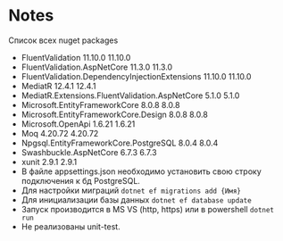 # Notes
Список всех nuget packages
   * FluentValidation                                    11.10.0     11.10.0
   * FluentValidation.AspNetCore                         11.3.0      11.3.0
   * FluentValidation.DependencyInjectionExtensions      11.10.0     11.10.0
   * MediatR                                             12.4.1      12.4.1
   * MediatR.Extensions.FluentValidation.AspNetCore      5.1.0       5.1.0
   * Microsoft.EntityFrameworkCore                       8.0.8       8.0.8
   * Microsoft.EntityFrameworkCore.Design                8.0.8       8.0.8
   * Microsoft.OpenApi                                   1.6.21      1.6.21
   * Moq                                                 4.20.72     4.20.72
   * Npgsql.EntityFrameworkCore.PostgreSQL               8.0.4       8.0.4
   * Swashbuckle.AspNetCore                              6.7.3       6.7.3
   * xunit                                               2.9.1       2.9.1
* В файле appsettings.json необходимо установить свою строку подключения к бд PostgreSQL.
* Для настройки миграций `dotnet ef migrations add {Имя}`
* Для инициализации базы данных `dotnet ef database update`
* Запуск производится в MS VS (http, https) или в powershell `dotnet run`
* Не реализованы unit-test.
